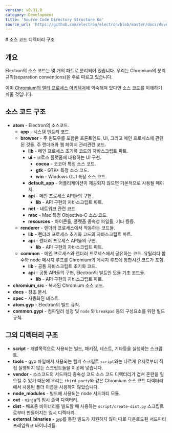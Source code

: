 ```yaml
---
version: v0.31.0
category: Development
title: 'Source Code Directory Structure Ko'
source_url: 'https://github.com/electron/electron/blob/master/docs/development/source-code-directory-structure-ko.md'
---
```


﻿# 소스 코드 디렉터리 구조

## 개요

Electron의 소스 코드는 몇 개의 파트로 분리되어 있습니다. 우리는 Chromium의 분리 규칙(separation conventions)을 주로 따르고 있습니다.

이미 [Chromium의 멀티 프로세스 아키텍쳐](http://dev.chromium.org/developers/design-documents/multi-process-architecture)에 익숙해져 있다면 소스 코드를 이해하기 쉬울 것입니다.

## 소스 코드 구조

* **atom** - Electron의 소스코드.
  * **app** - 시스템 엔트리 코드.
  * **browser** - 주 윈도우를 포함한 프론트엔드, UI, 그리고 메인 프로세스에 관련된 것들. 주 랜더러와 웹 페이지 관리관련 코드.
    * **lib** - 메인 프로세스 초기화 코드의 자바스크립트 파트.
    * **ui** - 크로스 플랫폼에 대응하는 UI 구현.
      * **cocoa** - 코코아 특정 소스 코드.
      * **gtk** - GTK+ 특정 소스 코드.
      * **win** - Windows GUI 특정 소스 코드.
    * **default_app** - 어플리케이션이 제공되지 않으면 기본적으로 사용될 페이지.
    * **api** - 메인 프로세스 API들의 구현.
       * **lib** -  API 구현의 자바스크립트 파트.
    * **net** - 네트워크 관련 코드.
    * **mac** - Mac 특정 Objective-C 소스 코드.
    * **resources** - 아이콘들, 플랫폼 종속성 파일들, 기타 등등.
  * **renderer** - 렌더러 프로세스에서 작동하는 코드들.
    * **lib** - 렌더러 프로세스 초기화 코드의 자바스크립트 파트.
    * **api** - 렌더러 프로세스 API들의 구현.
       * **lib** - API 구현의 자바스크립트 파트.
  * **common** - 메인 프로세스와 렌더러 프로세스에서 공유하는 코드. 유틸리티 함수와 node 메시지 루프를 Chromium의 메시지 루프에 통합시킨 코드가 포함.
    * **lib** - 공통 자바스크립트 초기화 코드.
    * **api** - 공통 API들의 구현, Electron의 빌트인 모듈 기초 코드들.
       * **lib** - API 구현의 자바스크립트 파트.
* **chromium_src** - 복사된 Chromium 소스 코드.
* **docs** - 참조 문서.
* **spec** - 자동화된 테스트.
* **atom.gyp** - Electron의 빌드 규칙.
* **common.gypi** - 컴파일러 설정 및 `node` 와 `breakpad` 등의 구성요소를 위한 빌드 규칙.

## 그외 디렉터리 구조

* **script** - 개발목적으로 사용되는 빌드, 패키징, 테스트, 기타등을 실행하는 스크립트.
* **tools** - gyp 파일에서 사용되는 헬퍼 스크립트 `script`와는 다르게 유저로부터 직접 실행되지 않는 스크립트들을 이곳에 넣습니다.
* **vendor** - 소스코드의 서드파티 종속성 코드 소스 코드 디렉터리가 겹쳐 혼란을 일으킬 수 있기 때문에
  우리는 `third_party`와 같은 Chromium 소스 코드 디렉터리에서 사용된 폴더 이름을 사용하지 않았습니다.
* **node_modules** - 빌드에 사용되는 node 서드파티 모듈.
* **out** - `ninja`의 임시 출력 디렉터리.
* **dist** - 배포용 바이너리를 빌드할 때 사용하는 `script/create-dist.py` 스크립트로부터 만들어지는 임시 디렉터리.
* **external_binaries** - `gyp`를 통한 빌드가 지원하지 않아 따로 다운로드된 서드파티 프레임워크 바이너리들.
